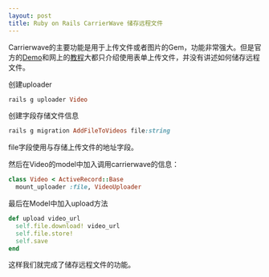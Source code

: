 ```yaml
---
layout: post
title: Ruby on Rails CarrierWave 储存远程文件
---
```

Carrierwave的主要功能是用于上传文件或者图片的Gem，功能非常强大。但是官方的[Demo](https://github.com/carrierwaveuploader/carrierwave)和网上的[教程](http://ruby-china.org/topics/4992)大都只介绍使用表单上传文件，并没有讲述如何储存远程文件。

创建uploader

```ruby
rails g uploader Video
```

创建字段存储文件信息

```ruby
rails g migration AddFileToVideos file:string 
```

file字段使用与存储上传文件的地址字段。

然后在Video的model中加入调用carrierwave的信息：

```ruby
class Video < ActiveRecord::Base
  mount_uploader :file, VideoUploader
```

最后在Model中加入upload方法

```ruby
def upload video_url
  self.file.download! video_url
  self.file.store! 
  self.save
end
```

这样我们就完成了储存远程文件的功能。
